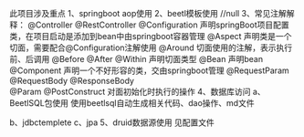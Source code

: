 此项目涉及重点
1、springboot aop使用
2、beetl模板使用  //null
3、常见注解解释：
   @Controller
   @RestController
   @Configuration   声明springBoot项目配置类，在项目启动是添加到bean中由springboot容器管理
   @Aspect          声明类是一个切面，需要配合@Configuration注解使用
   @Around          切面使用的注解，表示执行前、后调用
   @Before
   @After
   @Within          声明切面类型
   @Bean            声明bean
   @Component       声明一个不好形容的类，交由springboot管理
   @RequestParam    
   @RequestBody 
   @ResponseBody   
   @Param 
   @PostConstruct   对面初始化时执行的操作
4、数据库访问
   a、BeetlSQL包使用
                   使用beetlsql自动生成相关代码、dao操作、md文件
                   
   b、jdbctemplete
   c、jpa
5、druid数据源使用
   见配置文件

   